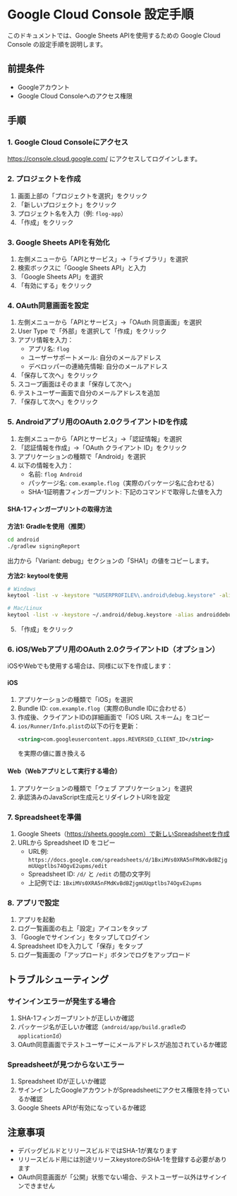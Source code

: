 # Google Cloud Console 設定手順

このドキュメントでは、Google Sheets APIを使用するための Google Cloud Console の設定手順を説明します。

## 前提条件

- Googleアカウント
- Google Cloud Consoleへのアクセス権限

## 手順

### 1. Google Cloud Consoleにアクセス

https://console.cloud.google.com/ にアクセスしてログインします。

### 2. プロジェクトを作成

1. 画面上部の「プロジェクトを選択」をクリック
2. 「新しいプロジェクト」をクリック
3. プロジェクト名を入力（例: `flog-app`）
4. 「作成」をクリック

### 3. Google Sheets APIを有効化

1. 左側メニューから「APIとサービス」→「ライブラリ」を選択
2. 検索ボックスに「Google Sheets API」と入力
3. 「Google Sheets API」を選択
4. 「有効にする」をクリック

### 4. OAuth同意画面を設定

1. 左側メニューから「APIとサービス」→「OAuth 同意画面」を選択
2. User Type で「外部」を選択して「作成」をクリック
3. アプリ情報を入力：
   - アプリ名: `flog`
   - ユーザーサポートメール: 自分のメールアドレス
   - デベロッパーの連絡先情報: 自分のメールアドレス
4. 「保存して次へ」をクリック
5. スコープ画面はそのまま「保存して次へ」
6. テストユーザー画面で自分のメールアドレスを追加
7. 「保存して次へ」をクリック

### 5. Androidアプリ用のOAuth 2.0クライアントIDを作成

1. 左側メニューから「APIとサービス」→「認証情報」を選択
2. 「認証情報を作成」→「OAuth クライアント ID」をクリック
3. アプリケーションの種類で「Android」を選択
4. 以下の情報を入力：
   - 名前: `flog Android`
   - パッケージ名: `com.example.flog`（実際のパッケージ名に合わせる）
   - SHA-1証明書フィンガープリント: 下記のコマンドで取得した値を入力

#### SHA-1フィンガープリントの取得方法

**方法1: Gradleを使用（推奨）**
```bash
cd android
./gradlew signingReport
```

出力から「Variant: debug」セクションの「SHA1」の値をコピーします。

**方法2: keytoolを使用**
```bash
# Windows
keytool -list -v -keystore "%USERPROFILE%\.android\debug.keystore" -alias androiddebugkey -storepass android -keypass android

# Mac/Linux
keytool -list -v -keystore ~/.android/debug.keystore -alias androiddebugkey -storepass android -keypass android
```

5. 「作成」をクリック

### 6. iOS/Webアプリ用のOAuth 2.0クライアントID（オプション）

iOSやWebでも使用する場合は、同様に以下を作成します：

#### iOS
1. アプリケーションの種類で「iOS」を選択
2. Bundle ID: `com.example.flog`（実際のBundle IDに合わせる）
3. 作成後、クライアントIDの詳細画面で「iOS URL スキーム」をコピー
4. `ios/Runner/Info.plist`の以下の行を更新：
   ```xml
   <string>com.googleusercontent.apps.REVERSED_CLIENT_ID</string>
   ```
   を実際の値に置き換える

#### Web（Webアプリとして実行する場合）
1. アプリケーションの種類で「ウェブ アプリケーション」を選択
2. 承認済みのJavaScript生成元とリダイレクトURIを設定

### 7. Spreadsheetを準備

1. Google Sheets（https://sheets.google.com）で新しいSpreadsheetを作成
2. URLから Spreadsheet ID をコピー
   - URL例: `https://docs.google.com/spreadsheets/d/1BxiMVs0XRA5nFMdKvBdBZjgmUUqptlbs74OgvE2upms/edit`
   - Spreadsheet ID: `/d/` と `/edit` の間の文字列
   - 上記例では: `1BxiMVs0XRA5nFMdKvBdBZjgmUUqptlbs74OgvE2upms`

### 8. アプリで設定

1. アプリを起動
2. ログ一覧画面の右上「設定」アイコンをタップ
3. 「Googleでサインイン」をタップしてログイン
4. Spreadsheet IDを入力して「保存」をタップ
5. ログ一覧画面の「アップロード」ボタンでログをアップロード

## トラブルシューティング

### サインインエラーが発生する場合

1. SHA-1フィンガープリントが正しいか確認
2. パッケージ名が正しいか確認（`android/app/build.gradle`の`applicationId`）
3. OAuth同意画面でテストユーザーにメールアドレスが追加されているか確認

### Spreadsheetが見つからないエラー

1. Spreadsheet IDが正しいか確認
2. サインインしたGoogleアカウントがSpreadsheetにアクセス権限を持っているか確認
3. Google Sheets APIが有効になっているか確認

## 注意事項

- デバッグビルドとリリースビルドではSHA-1が異なります
- リリースビルド用には別途リリースkeystoreのSHA-1を登録する必要があります
- OAuth同意画面が「公開」状態でない場合、テストユーザー以外はサインインできません
